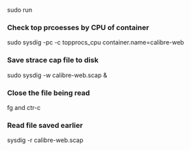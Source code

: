 sudo run 

### Check top prcoesses by CPU of container
sudo sysdig -pc -c topprocs_cpu container.name=calibre-web

### Save strace cap file to disk
sudo sysdig -w calibre-web.scap &

### Close the file being read
fg and ctr-c

### Read file saved earlier
sysdig -r calibre-web.scap